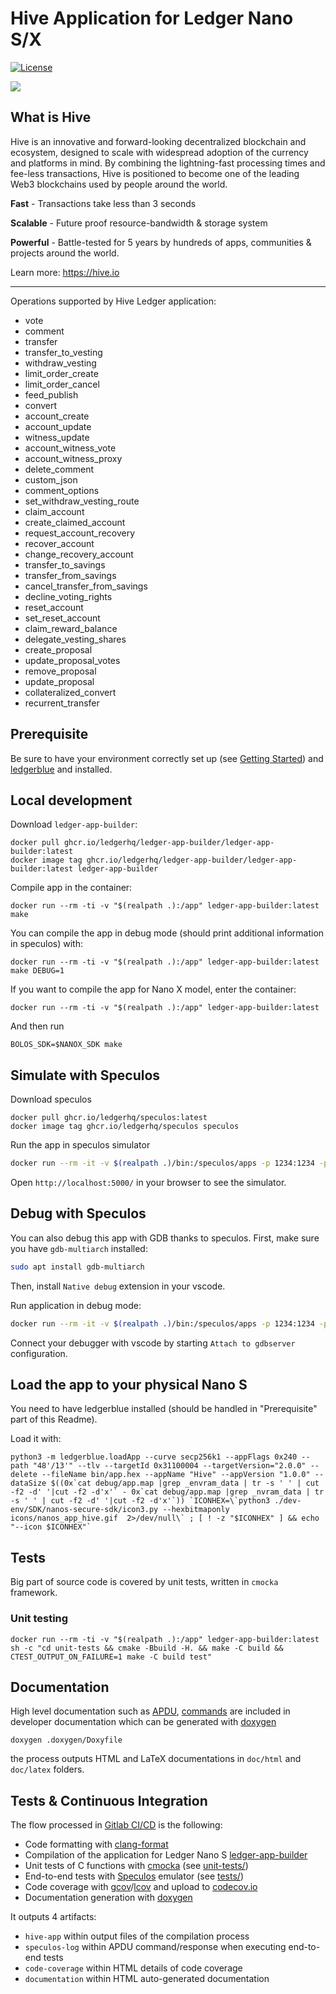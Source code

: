 # Hive Application for Ledger Nano S/X

[![License](https://img.shields.io/badge/License-Apache%202.0-blue.svg)](https://opensource.org/licenses/Apache-2.0)

![](https://user-images.githubusercontent.com/4411084/79356492-53928580-7f3f-11ea-929c-2b7e4ee4c8d5.jpg)

## What is Hive

Hive is an innovative and forward-looking decentralized blockchain and ecosystem, designed to scale with widespread adoption of the currency and platforms in mind. By combining the lightning-fast processing times and fee-less transactions, Hive is positioned to become one of the leading Web3 blockchains used by people around the world.

**Fast** - Transactions take less than 3 seconds

**Scalable** - Future proof resource-bandwidth & storage system

**Powerful** - Battle-tested for 5 years by hundreds of apps, communities & projects around the world.

Learn more: https://hive.io

---

Operations supported by Hive Ledger application:

- vote
- comment
- transfer
- transfer_to_vesting
- withdraw_vesting
- limit_order_create
- limit_order_cancel
- feed_publish
- convert
- account_create
- account_update
- witness_update
- account_witness_vote
- account_witness_proxy
- delete_comment
- custom_json
- comment_options
- set_withdraw_vesting_route
- claim_account
- create_claimed_account
- request_account_recovery
- recover_account
- change_recovery_account
- transfer_to_savings
- transfer_from_savings
- cancel_transfer_from_savings
- decline_voting_rights
- reset_account
- set_reset_account
- claim_reward_balance
- delegate_vesting_shares
- create_proposal
- update_proposal_votes
- remove_proposal
- update_proposal
- collateralized_convert
- recurrent_transfer

## Prerequisite

Be sure to have your environment correctly set up (see [Getting Started](https://developers.ledger.com/docs/nano-app/quickstart/)) and [ledgerblue](https://pypi.org/project/ledgerblue/) and installed.

## Local development

Download `ledger-app-builder`:

```
docker pull ghcr.io/ledgerhq/ledger-app-builder/ledger-app-builder:latest
docker image tag ghcr.io/ledgerhq/ledger-app-builder/ledger-app-builder:latest ledger-app-builder

```

Compile app in the container:

```
docker run --rm -ti -v "$(realpath .):/app" ledger-app-builder:latest make
```

You can compile the app in debug mode (should print additional information in speculos) with:

```
docker run --rm -ti -v "$(realpath .):/app" ledger-app-builder:latest make DEBUG=1
```

If you want to compile the app for Nano X model, enter the container:

```
docker run --rm -ti -v "$(realpath .):/app" ledger-app-builder:latest
```

And then run

```
BOLOS_SDK=$NANOX_SDK make
```

## Simulate with Speculos

Download speculos

```
docker pull ghcr.io/ledgerhq/speculos:latest
docker image tag ghcr.io/ledgerhq/speculos speculos

```

Run the app in speculos simulator

```bash
docker run --rm -it -v $(realpath .)/bin:/speculos/apps -p 1234:1234 -p 5000:5000 -p 40000:40000 -p 41000:41000 speculos --display headless --vnc-port 41000 --apdu-port 40000 apps/app.elf
```

Open `http://localhost:5000/` in your browser to see the simulator.

## Debug with Speculos

You can also debug this app with GDB thanks to speculos. First, make sure you have `gdb-multiarch` installed:

```bash
sudo apt install gdb-multiarch
```

Then, install `Native debug` extension in your vscode.

Run application in debug mode:

```bash
docker run --rm -it -v $(realpath .)/bin:/speculos/apps -p 1234:1234 -p 5000:5000 -p 40000:40000 -p 41000:41000 speculos --display headless --vnc-port 41000 --apdu-port 40000 --debug apps/app.elf
```

Connect your debugger with vscode by starting `Attach to gdbserver` configuration.

## Load the app to your physical Nano S

You need to have ledgerblue installed (should be handled in "Prerequisite" part of this Readme).

Load it with:

```
python3 -m ledgerblue.loadApp --curve secp256k1 --appFlags 0x240 --path "48'/13'" --tlv --targetId 0x31100004 --targetVersion="2.0.0" --delete --fileName bin/app.hex --appName "Hive" --appVersion "1.0.0" --dataSize $((0x`cat debug/app.map |grep _envram_data | tr -s ' ' | cut -f2 -d' '|cut -f2 -d'x'` - 0x`cat debug/app.map |grep _nvram_data | tr -s ' ' | cut -f2 -d' '|cut -f2 -d'x'`)) `ICONHEX=\`python3 ./dev-env/SDK/nanos-secure-sdk/icon3.py --hexbitmaponly icons/nanos_app_hive.gif  2>/dev/null\` ; [ ! -z "$ICONHEX" ] && echo "--icon $ICONHEX"`
```

## Tests

Big part of source code is covered by unit tests, written in `cmocka` framework.

### Unit testing

```
docker run --rm -ti -v "$(realpath .):/app" ledger-app-builder:latest sh -c "cd unit-tests && cmake -Bbuild -H. && make -C build && CTEST_OUTPUT_ON_FAILURE=1 make -C build test"
```

## Documentation

High level documentation such as [APDU](doc/APDU.md), [commands](doc/COMMANDS.md) are included in developer documentation which can be generated with [doxygen](https://www.doxygen.nl)

```
doxygen .doxygen/Doxyfile
```

the process outputs HTML and LaTeX documentations in `doc/html` and `doc/latex` folders.

## Tests & Continuous Integration

The flow processed in [Gitlab CI/CD](https://docs.gitlab.com/ee/ci/) is the following:

- Code formatting with [clang-format](http://clang.llvm.org/docs/ClangFormat.html)
- Compilation of the application for Ledger Nano S [ledger-app-builder](https://github.com/LedgerHQ/ledger-app-builder)
- Unit tests of C functions with [cmocka](https://cmocka.org/) (see [unit-tests/](unit-tests/))
- End-to-end tests with [Speculos](https://github.com/LedgerHQ/speculos) emulator (see [tests/](tests/))
- Code coverage with [gcov](https://gcc.gnu.org/onlinedocs/gcc/Gcov.html)/[lcov](http://ltp.sourceforge.net/coverage/lcov.php) and upload to [codecov.io](https://about.codecov.io)
- Documentation generation with [doxygen](https://www.doxygen.nl)

It outputs 4 artifacts:

- `hive-app` within output files of the compilation process
- `speculos-log` within APDU command/response when executing end-to-end tests
- `code-coverage` within HTML details of code coverage
- `documentation` within HTML auto-generated documentation
